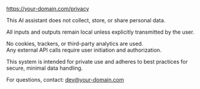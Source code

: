 https://your-domain.com/privacy

This AI assistant does not collect, store, or share personal data.

All inputs and outputs remain local unless explicitly transmitted by the user.

No cookies, trackers, or third-party analytics are used.  
Any external API calls require user initiation and authorization.

This system is intended for private use and adheres to best practices for secure, minimal data handling.

For questions, contact: dev@your-domain.com
